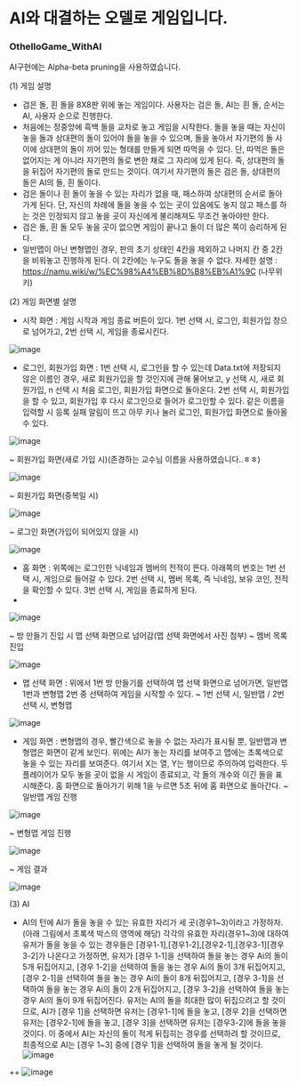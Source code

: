 # AI와 대결하는 오델로 게임입니다.
### OthelloGame_WithAI

AI구현에는 Alpha-beta pruning을 사용하였습니다.

(1) 게임 설명
- 검은 돌, 흰 돌을 8X8판 위에 놓는 게임이다. 사용자는 검은 돌, AI는 흰 돌, 순서는 AI, 사용자 순으로 진행한다.
- 처음에는 정중앙에 흑백 돌을 교차로 놓고 게임을 시작한다. 돌을 놓을 때는 자신이 놓을 돌과 상대편의 돌이 있어야 돌을 놓을 수 있으며, 돌을 놓아서 자기편의 돌 사이에 상대편의 돌이 끼어 있는 형태를 만들게 되면 따먹을 수 있다. 단, 따먹은 돌은 없어지는 게 아니라 자기편의 돌로 변한 채로 그 자리에 있게 된다. 즉, 상대편의 돌을 뒤집어 자기편의 돌로 만드는 것이다. 여기서 자기편의 돌은 검은 돌, 상대편의 돌은 AI의 돌, 흰 돌이다.
- 검은 돌이나 흰 돌이 놓을 수 있는 자리가 없을 때, 패스하여 상대편의 순서로 돌아가게 된다. 단, 자신의 차례에 돌을 놓을 수 있는 곳이 있음에도 놓지 않고 패스를 하는 것은 인정되지 않고 놓을 곳이 자신에게 불리해져도 무조건 놓아야만 한다.
- 검은 돌, 흰 돌 모두 놓을 곳이 없으면 게임이 끝나고 돌이 더 많은 쪽이 승리하게 된다.
- 일반맵이 아닌 변형맵인 경우, 판의 초기 상태인 4칸을 제외하고 나머지 칸 중 2칸을 비워놓고 진행하게 된다. 이 2칸에는 누구도 돌을 놓을 수 없다.
자세한 설명 : https://namu.wiki/w/%EC%98%A4%EB%8D%B8%EB%A1%9C (나무위키)

(2) 게임 화면별 설명
- 시작 화면 : 게임 시작과 게임 종료 버튼이 있다. 1번 선택 시, 로그인, 회원가입 창으로 넘어가고, 2번 선택 시, 게임을 종료시킨다.

![image](https://user-images.githubusercontent.com/61223304/166193018-a88481bd-966a-47a5-8eec-174826ce4060.png)

- 로그인, 회원가입 화면 : 1번 선택 시, 로그인을 할 수 있는데 Data.txt에 저장되지 않은 이름인 경우, 새로 회원가입을 할 것인지에 관해 물어보고, y 선택 시, 새로 회원가입, n 선택 시 처음 로그인, 회원가입 화면으로 돌아온다. 2번 선택 시, 회원가입을 할 수 있고, 회원가입 후 다시 로그인으로 들어가 로그인할 수 있다. 같은 이름을 입력할 시 등록 실패 알림이 뜨고 아무 키나 눌러 로그인, 회원가입 화면으로 돌아올 수 있다.

![image](https://user-images.githubusercontent.com/61223304/166193032-0be764c4-e4cb-41f9-b68b-669cc1bf6488.png)

~ 회원가입 화면(새로 가입 시)(존경하는 교수님 이름을 사용하였습니다..ㅎㅎ)

![image](https://user-images.githubusercontent.com/61223304/166193086-805c6a63-3942-445b-85dc-9e30f879e393.png)

~ 회원가입 화면(중복일 시)

![image](https://user-images.githubusercontent.com/61223304/166193128-e08b86c2-2d9f-4e53-aeb1-2a56f7eaa891.png)

~ 로그인 화면(가입이 되어있지 않을 시)

![image](https://user-images.githubusercontent.com/61223304/166193139-3f825084-2e8b-495b-ac6e-226ebe5f24bf.png)


- 홈 화면 : 위쪽에는 로그인한 닉네임과 멤버의 전적이 뜬다. 아래쪽의 번호는 1번 선택 시, 게임으로 들어갈 수 있다. 2번 선택 시, 멤버 목록, 즉 닉네임, 보유 코인, 전적을 확인할 수 있다. 3번 선택 시, 게임을 종료하게 된다.
- 
![image](https://user-images.githubusercontent.com/61223304/166193164-f119df1d-6f1b-432a-9fd2-ba52d4848b6f.png)

~ 방 만들기 진입 시 맵 선택 화면으로 넘어감(맵 선택 화면에서 사진 첨부)
~ 멤버 목록 진입

![image](https://user-images.githubusercontent.com/61223304/166193175-ea16002f-6046-4fb2-8e04-071d1e6b4cc4.png)


- 맵 선택 화면 : 위에서 1번 방 만들기를 선택하여 맵 선택 화면으로 넘어가면, 일반맵 1번과 변형맵 2번 중 선택하여 게임을 시작할 수 있다.
~ 1번 선택 시, 일반맵 / 2번 선택 시, 변형맵

![image](https://user-images.githubusercontent.com/61223304/166193199-2c0de0e4-db9d-49c8-bfb7-049b0c850c28.png)


- 게임 화면 : 변형맵의 경우, 빨간색으로 놓을 수 없는 자리가 표시될 뿐, 일반맵과 변형맵은 화면이 같게 보인다. 위에는 AI가 놓는 자리를 보여주고 맵에는 초록색으로 놓을 수 있는 자리를 보여준다. 여기서 X는 열, Y는 행이므로 주의하여 입력한다. 두 플레이어가 모두 놓을 곳이 없을 시 게임이 종료되고, 각 돌의 개수와 이긴 돌을 표시해준다. 홈 화면으로 돌아가기 위해 1을 누르면 5초 뒤에 홈 화면으로 돌아간다.
~ 일반맵 게임 진행

![image](https://user-images.githubusercontent.com/61223304/166193235-e57ce0a5-038b-48a4-a863-d944e665b2aa.png)

~ 변형맵 게임 진행

![image](https://user-images.githubusercontent.com/61223304/166193247-c3c04dd7-4aa9-431e-b062-25aae0ee761d.png)

~ 게임 결과

![image](https://user-images.githubusercontent.com/61223304/166193256-3d4a5b32-1ef2-4589-892f-3a77a309dea9.png)


(3) AI
- AI의 턴에 AI가 돌을 놓을 수 있는 유효한 자리가 세 곳(경우1~3)이라고 가정하자.(아래 그림에서 초록색 박스의 영역에 해당) 각각의 유효한 자리(경우1~3)에 대하여 유저가 돌을 놓을 수 있는 경우들은 [경우1-1],[경우1-2],[경우2-1],[경우3-1][경우3-2]가 나온다고 가정하면, 유저가 [경우 1-1]을 선택하여 돌을 놓는 경우 Ai의 돌이 5개 뒤집어지고, [경우 1-2]을 선택하여 돌을 놓는 경우 Ai의 돌이 3개 뒤집어지고, [경우 2-1]을 선택하여 돌을 놓는 경우 Ai의 돌이 8개 뒤집어지고, [경우 3-1]을 선택하여 돌을 놓는 경우 Ai의 돌이 2개 뒤집어지고, [경우 3-2]을 선택하여 돌을 놓는 경우 Ai의 돌이 9개 뒤집어진다. 
 유저는 AI의 돌을 최대한 많이 뒤집으려고 할 것이므로, AI가 [경우 1]을 선택하면 유저는 [경우1-1]에 돌을 놓고, [경우 2]을 선택하면 유저는 [경우2-1]에 돌을 놓고, [경우 3]을 선택하면 유저는 [경우3-2]에 돌을 놓을 것이다. 
 이 중에서 AI는 자신의 돌이 적게 뒤집히는 경우를 선택하려 할 것이므로, 최종적으로 AI는 [경우 1~3] 중에 [경우 1]을 선택하여 돌을 놓게 될 것이다.
![image](https://user-images.githubusercontent.com/61223304/166193273-55d8216f-6267-4128-bb80-f18a2453dd8d.png)

++
![image](https://user-images.githubusercontent.com/61223304/166192846-94bfad41-7141-4792-9577-176b98d86b4c.png)
